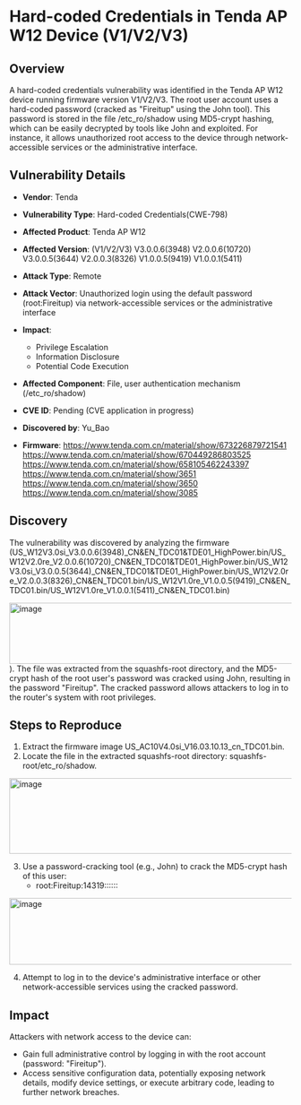 # Hard-coded Credentials in Tenda AP W12 Device (V1/V2/V3)
## Overview
A hard-coded credentials vulnerability was identified in the Tenda AP W12 device running firmware version V1/V2/V3. The root user account uses a hard-coded password (cracked as "Fireitup" using the John tool). This password is stored in the file /etc_ro/shadow using MD5-crypt hashing, which can be easily decrypted by tools like John and exploited. For instance, it allows unauthorized root access to the device through network-accessible services or the administrative interface.

## Vulnerability Details
+ **Vendor**: Tenda
+ **Vulnerability Type**: Hard-coded Credentials(CWE-798)
+ **Affected Product**: Tenda AP W12
+ **Affected Version**: (V1/V2/V3)
V3.0.0.6(3948)
V2.0.0.6(10720)
V3.0.0.5(3644)
V2.0.0.3(8326)
V1.0.0.5(9419)
V1.0.0.1(5411)

+ **Attack Type**: Remote
+ **Attack Vector**: Unauthorized login using the default password (root:Fireitup) via network-accessible services or the administrative interface
+ **Impact**:
    - Privilege Escalation
    - Information Disclosure
    - Potential Code Execution
+ **Affected Component**: File, user authentication mechanism (/etc_ro/shadow)
+ **CVE ID**: Pending (CVE application in progress)
+ **Discovered by**: Yu_Bao
+ **Firmware**:
https://www.tenda.com.cn/material/show/673226879721541
https://www.tenda.com.cn/material/show/670449286803525
https://www.tenda.com.cn/material/show/658105462243397
https://www.tenda.com.cn/material/show/3651
https://www.tenda.com.cn/material/show/3650
https://www.tenda.com.cn/material/show/3085

## Discovery
The vulnerability was discovered by analyzing the firmware (US_W12V3.0si_V3.0.0.6(3948)_CN&EN_TDC01&TDE01_HighPower.bin/US_W12V2.0re_V2.0.0.6(10720)_CN&EN_TDC01&TDE01_HighPower.bin/US_W12V3.0si_V3.0.0.5(3644)_CN&EN_TDC01&TDE01_HighPower.bin/US_W12V2.0re_V2.0.0.3(8326)_CN&EN_TDC01.bin/US_W12V1.0re_V1.0.0.5(9419)_CN&EN_TDC01.bin/US_W12V1.0re_V1.0.0.1(5411)_CN&EN_TDC01.bin)

<img width="505" height="109" alt="image" src="https://github.com/user-attachments/assets/293658aa-0949-4653-9594-73d7f3e54651" />
). The file was extracted from the squashfs-root directory, and the MD5-crypt hash of the root user's password was cracked using John, resulting in the password "Fireitup". The cracked password allows attackers to log in to the router's system with root privileges.

## Steps to Reproduce
1. Extract the firmware image US_AC10V4.0si_V16.03.10.13_cn_TDC01.bin.
2. Locate the file in the extracted squashfs-root directory: squashfs-root/etc_ro/shadow.

<img width="1509" height="135" alt="image" src="https://github.com/user-attachments/assets/97974b3b-114b-4e4b-96df-032a0acc99e7" />

3. Use a password-cracking tool (e.g., John) to crack the MD5-crypt hash of this user:
    - root:Fireitup:14319::::::

<img width="759" height="119" alt="image" src="https://github.com/user-attachments/assets/5eaf2557-3476-433e-b247-75e4f0f66a41" />

4. Attempt to log in to the device's administrative interface or other network-accessible services using the cracked password.

## Impact
Attackers with network access to the device can:
+ Gain full administrative control by logging in with the root account (password: "Fireitup").
+ Access sensitive configuration data, potentially exposing network details, modify device settings, or execute arbitrary code, leading to further network breaches.
